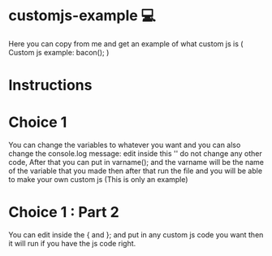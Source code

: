 # customjs-example 💻
Here you can copy from me and get an example of what custom js is ( Custom js example: bacon(); )
# Instructions
# Choice 1
You can change the variables to whatever you want and you can also
change the console.log message: edit inside this '' do not change 
any other code, After that you can put in varname(); and the varname
will be the name of the variable that you made then after that run the file
and you will be able to make your own custom js (This is only an example)
# Choice 1 : Part 2 
You can edit inside the { and }; and put in any custom js code you want
then it will run if you have the js code right.
